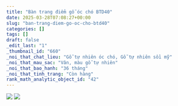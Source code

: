 ```yaml
---
title: "Bàn trang điểm gỗ óc chó BTD40"
date: 2025-03-28T07:08:27+00:00
slug: "ban-trang-diem-go-oc-cho-btd40"
categories: []
tags: []
draft: false
_edit_last: "1"
_thumbnail_id: "660"
_noi_that_chat_lieu: "Gỗ tự nhiên óc chó, Gỗ tự nhiên sồi mỹ"
_noi_that_mau_sac: "Vân, màu gỗ tự nhiên"
_noi_that_bao_hanh: "36 tháng"
_noi_that_tinh_trang: "Còn hàng"
rank_math_analytic_object_id: "42"
---
```

![](https://romax.vn/wp-content/uploads/2025/03/ban-trang-diem-go-oc-cho-btd40-10-1280x1066.webp) ![](https://romax.vn/wp-content/uploads/2025/03/ban-trang-diem-go-oc-cho-btd40-11-1280x854.webp)